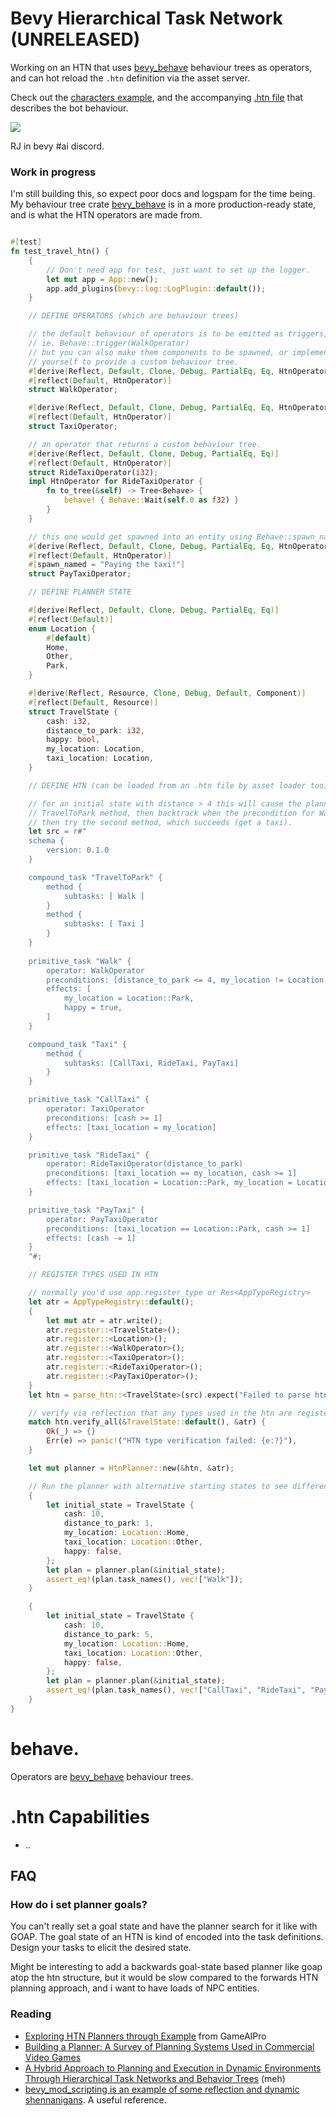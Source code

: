 # Bevy Hierarchical Task Network (UNRELEASED)

Working on an HTN that uses [bevy_behave](https://github.com/RJ/bevy_behave) behaviour trees as
operators, and can hot reload the `.htn` definition via the asset server.

Check out the [characters example](https://github.com/RJ/bevy_htn/blob/main/bevy_htn/examples/characters/main.rs), and the accompanying [.htn file](https://github.com/RJ/bevy_htn/blob/main/bevy_htn/assets/dude.htn) that describes the bot behaviour.


<img src="https://github.com/RJ/bevy_htn/blob/main/media/characters.png">

RJ in bevy #ai discord.

### Work in progress

I'm still building this, so expect poor docs and logspam for the time being.
My behaviour tree crate [bevy_behave](https://github.com/RJ/bevy_behave) is in a more production-ready state, and is what the HTN operators are made from.

```rust

#[test]
fn test_travel_htn() {
    {
        // Don't need app for test, just want to set up the logger.
        let mut app = App::new();
        app.add_plugins(bevy::log::LogPlugin::default());
    }

    // DEFINE OPERATORS (which are behaviour trees)

    // the default behaviour of operators is to be emitted as triggers,
    // ie. Behave::trigger(WalkOperator)
    // but you can also make them components to be spawned, or implement HtnOperator
    // yourself to provide a custom behaviour tree.
    #[derive(Reflect, Default, Clone, Debug, PartialEq, Eq, HtnOperator)]
    #[reflect(Default, HtnOperator)]
    struct WalkOperator;

    #[derive(Reflect, Default, Clone, Debug, PartialEq, Eq, HtnOperator)]
    #[reflect(Default, HtnOperator)]
    struct TaxiOperator;

    // an operator that returns a custom behaviour tree.
    #[derive(Reflect, Default, Clone, Debug, PartialEq, Eq)]
    #[reflect(Default, HtnOperator)]
    struct RideTaxiOperator(i32);
    impl HtnOperator for RideTaxiOperator {
        fn to_tree(&self) -> Tree<Behave> {
            behave! { Behave::Wait(self.0 as f32) }
        }
    }

    // this one would get spawned into an entity using Behave::spawn_named.
    #[derive(Reflect, Default, Clone, Debug, PartialEq, Eq, HtnOperator, Component)]
    #[reflect(Default, HtnOperator)]
    #[spawn_named = "Paying the taxi!"]
    struct PayTaxiOperator;

    // DEFINE PLANNER STATE

    #[derive(Reflect, Default, Clone, Debug, PartialEq, Eq)]
    #[reflect(Default)]
    enum Location {
        #[default]
        Home,
        Other,
        Park,
    }

    #[derive(Reflect, Resource, Clone, Debug, Default, Component)]
    #[reflect(Default, Resource)]
    struct TravelState {
        cash: i32,
        distance_to_park: i32,
        happy: bool,
        my_location: Location,
        taxi_location: Location,
    }

    // DEFINE HTN (can be loaded from an .htn file by asset loader too)

    // for an initial state with distance > 4 this will cause the planner to try the first
    // TravelToPark method, then backtrack when the precondition for Walk is not met,
    // then try the second method, which succeeds (get a taxi).
    let src = r#"
    schema {
        version: 0.1.0
    }

    compound_task "TravelToPark" {
        method {
            subtasks: [ Walk ]
        }
        method {
            subtasks: [ Taxi ]
        }
    }
            
    primitive_task "Walk" {
        operator: WalkOperator
        preconditions: [distance_to_park <= 4, my_location != Location::Park, happy == false]
        effects: [
            my_location = Location::Park,
            happy = true,
        ]
    }

    compound_task "Taxi" {
        method {
            subtasks: [CallTaxi, RideTaxi, PayTaxi]
        }
    }

    primitive_task "CallTaxi" {
        operator: TaxiOperator
        preconditions: [cash >= 1]
        effects: [taxi_location = my_location]
    }

    primitive_task "RideTaxi" {
        operator: RideTaxiOperator(distance_to_park)
        preconditions: [taxi_location == my_location, cash >= 1]
        effects: [taxi_location = Location::Park, my_location = Location::Park, happy = true]
    }

    primitive_task "PayTaxi" {
        operator: PayTaxiOperator
        preconditions: [taxi_location == Location::Park, cash >= 1]
        effects: [cash -= 1]
    }
    "#;

    // REGISTER TYPES USED IN HTN

    // normally you'd use app.register_type or Res<AppTypeRegistry>
    let atr = AppTypeRegistry::default();
    {
        let mut atr = atr.write();
        atr.register::<TravelState>();
        atr.register::<Location>();
        atr.register::<WalkOperator>();
        atr.register::<TaxiOperator>();
        atr.register::<RideTaxiOperator>();
        atr.register::<PayTaxiOperator>();
    }
    let htn = parse_htn::<TravelState>(src).expect("Failed to parse htn");

    // verify via reflection that any types used in the htn are registered:
    match htn.verify_all(&TravelState::default(), &atr) {
        Ok(_) => {}
        Err(e) => panic!("HTN type verification failed: {e:?}"),
    }

    let mut planner = HtnPlanner::new(&htn, &atr);

    // Run the planner with alternative starting states to see different outcomes:
    {
        let initial_state = TravelState {
            cash: 10,
            distance_to_park: 1,
            my_location: Location::Home,
            taxi_location: Location::Other,
            happy: false,
        };
        let plan = planner.plan(&initial_state);
        assert_eq!(plan.task_names(), vec!["Walk"]);
    }

    {
        let initial_state = TravelState {
            cash: 10,
            distance_to_park: 5,
            my_location: Location::Home,
            taxi_location: Location::Other,
            happy: false,
        };
        let plan = planner.plan(&initial_state);
        assert_eq!(plan.task_names(), vec!["CallTaxi", "RideTaxi", "PayTaxi"]);
    }
}
```

# behave.

Operators are [bevy_behave](https://github.com/RJ/bevy_behave) behaviour trees.

# .htn Capabilities

* ..

## FAQ

### How do i set planner goals?

You can't really set a goal state and have the planner search for it like with GOAP.
The goal state of an HTN is kind of encoded into the task definitions.
Design your tasks to elicit the desired state.

Might be interesting to add a backwards goal-state based planner like goap atop the htn structure, but it would be slow compared to the forwards HTN planning approach, and i want to have loads of NPC entities.

### Reading

* [Exploring HTN Planners through Example](https://www.gameaipro.com/GameAIPro/GameAIPro_Chapter12_Exploring_HTN_Planners_through_Example.pdf) from GameAIPro
* [Building a Planner: A Survey of Planning Systems Used in Commercial Video Games](https://www.is.ovgu.de/is_media/Research/Publications/IEEE_ToG_2018_Neufeld-p-4450.pdf)
* [A Hybrid Approach to Planning and Execution in Dynamic Environments Through Hierarchical Task Networks and Behavior Trees](https://cdn.aaai.org/ojs/13044/13044-52-16561-1-2-20201228.pdf) (meh)
* [bevy_mod_scripting is an example of some reflection and dynamic shennanigans](https://github.com/makspll/bevy_mod_scripting/blob/a4d1ffbcae98f42393ab447d73efe9b0b543426f/crates/bevy_mod_scripting_core/src/bindings/world.rs#L642). A useful reference.